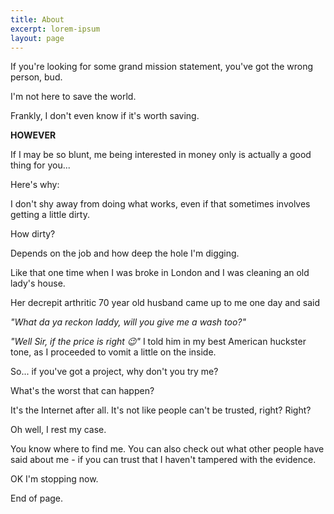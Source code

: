 ```yaml
---
title: About
excerpt: lorem-ipsum
layout: page
---
```

If you're looking for some grand mission statement, you've got the wrong person, bud.

I'm not here to save the world.

Frankly, I don't even know if it's worth saving.

**HOWEVER**

If I may be so blunt, me being interested in money only is actually a good thing for you...

Here's why:

I don't shy away from doing what works, even if that sometimes involves getting a little dirty.

How dirty?

Depends on the job and how deep the hole I'm digging.

Like that one time when I was broke in London and I was cleaning an old lady's house.

Her decrepit arthritic 70 year old husband came up to me one day and said

*"What da ya reckon laddy, will you give me a wash too?"*

*"Well Sir, if the price is right 😉"* I told him in my best American huckster tone, as I proceeded to vomit a little on the inside.

So... if you've got a project, why don't you try me?

What's the worst that can happen?

It's the Internet after all. It's not like people can't be trusted, right? Right?

Oh well, I rest my case.

You know where to find me. You can also check out what other people have said about me - if you can trust that I haven't tampered with the evidence.

OK I'm stopping now.

End of page.
